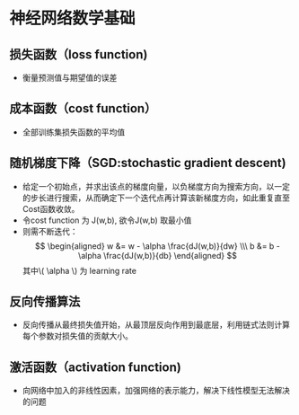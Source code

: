 # 神经网络数学基础
## 损失函数（loss function)
- 衡量预测值与期望值的误差
## 成本函数（cost function）
- 全部训练集损失函数的平均值
## 随机梯度下降（SGD:stochastic gradient descent)
- 给定一个初始点，并求出该点的梯度向量，以负梯度方向为搜索方向，以一定的步长进行搜索，从而确定下一个迭代点再计算该新梯度方向，如此重复直至Cost函数收敛。
- 令cost function 为 J(w,b), 欲令J(w,b) 取最小值
- 则需不断迭代：
$$ 
\begin{aligned}
w &= w - \alpha \frac{dJ(w,b)}{dw} \\\ 
b &= b - \alpha \frac{dJ(w,b)}{db}
\end{aligned}
$$
其中\\( \alpha \\) 为 learning rate

## 反向传播算法
- 反向传播从最终损失值开始，从最顶层反向作用到最底层，利用链式法则计算每个参数对损失值的贡献大小。
## 激活函数（activation function)
- 向网络中加入的非线性因素，加强网络的表示能力，解决下线性模型无法解决的问题
